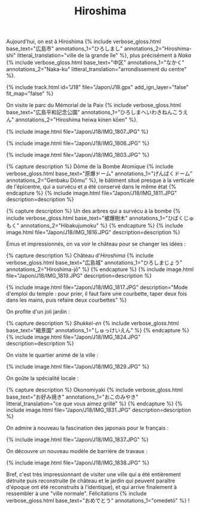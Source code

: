﻿---
title: "Hiroshima"
permalink: /Japon/J18/
sidebar:
  nav: "japon"
enable_tracks: true
---

Aujourd'hui, on est à Hiroshima
{% include verbose_gloss.html base_text="広島市" annotations_1="ひろしまし" annotations_2="Hiroshima-shi" litteral_translation="ville de la grande île" %},
plus précisément à *Naka*
{% include verbose_gloss.html base_text="中区" annotations_1="なかく" annotations_2="Naka-ku" litteral_translation="arrondissement du centre" %}.

{% include track.html id="J18" file="Japon/J18.gpx" add_ign_layer="false" fit_map="false" %}

On visite le parc du Mémorial de la Paix
{% include verbose_gloss.html base_text="広島平和記念公園" annotations_1="ひろしまへいわきねんこうえん" annotations_2="Hiroshima heiwa kinen kōen" %}.

{% include image.html file="Japon/J18/IMG_1807.JPG" %}

{% include image.html file="Japon/J18/IMG_1806.JPG" %}

{% include image.html file="Japon/J18/IMG_1803.JPG" %}

{% capture description %}
Dôme de la Bombe Atomique
{% include verbose_gloss.html base_text="原爆ドーム" annotations_1="げんばくドーム" annotations_2="Genbaku Dōmu" %},
le bâtiment situé presque à la verticale de l'épicentre, qui a survécu et a été conservé dans le même état
{% endcapture %}
{% include image.html file="Japon/J18/IMG_1811.JPG" description=description %}

{% capture description %}
Un des arbres qui a survécu à la bombe
{% include verbose_gloss.html base_text="被爆樹木" annotations_1="ひばくじゅもく" annotations_2="Hibakujumoku" %}
{% endcapture %}
{% include image.html file="Japon/J18/IMG_1816.JPG" description=description %}

Émus et impressionnés, on va voir le château pour se changer les idées :

{% capture description %}
Château d'*Hiroshima*
{% include verbose_gloss.html base_text="広島城" annotations_1="ひろしまじょう" annotations_2="Hiroshima-jō" %}
{% endcapture %}
{% include image.html file="Japon/J18/IMG_1819.JPG" description=description %}

{% include image.html file="Japon/J18/IMG_1817.JPG" description="Mode d'emploi du temple : pour prier, il faut faire une courbette, taper deux fois dans les mains, puis refaire deux courbettes" %}

On profite d'un joli jardin :

{% capture description %}
*Shukkei-en*
{% include verbose_gloss.html base_text="縮景園" annotations_1="しゅっけいえん" %}
{% endcapture %}
{% include image.html file="Japon/J18/IMG_1824.JPG" description=description %}

On visite le quartier animé de la ville :

{% include image.html file="Japon/J18/IMG_1829.JPG" %}

On goûte la spécialité locale :

{% capture description %}
Okonomiyaki
{% include verbose_gloss.html base_text="お好み焼き" annotations_1="おこのみやき" litteral_translation="ce que vous aimez grillé" %}
{% endcapture %}
{% include image.html file="Japon/J18/IMG_1831.JPG" description=description %}

On admire à nouveau la fascination des japonais pour le français :

{% include image.html file="Japon/J18/IMG_1837.JPG" %}

On découvre un nouveau modèle de barrière de travaux :

{% include image.html file="Japon/J18/IMG_1838.JPG" %}

Bref, c'est très impressionnant de visiter une ville qui a été entièrement détruite puis reconstruite (le château et le jardin qui peuvent paraître d'époque ont été reconstruits à l'identique),
et qui arrive finalement à ressembler à une "ville normale". Félicitations
{% include verbose_gloss.html base_text="おめでとう" annotations_1="omedetō" %} !
